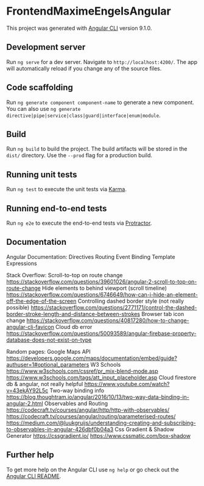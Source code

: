 # FrontendMaximeEngelsAngular

This project was generated with [Angular CLI](https://github.com/angular/angular-cli) version 9.1.0.

## Development server

Run `ng serve` for a dev server. Navigate to `http://localhost:4200/`. The app will automatically reload if you change any of the source files.

## Code scaffolding

Run `ng generate component component-name` to generate a new component. You can also use `ng generate directive|pipe|service|class|guard|interface|enum|module`.

## Build

Run `ng build` to build the project. The build artifacts will be stored in the `dist/` directory. Use the `--prod` flag for a production build.

## Running unit tests

Run `ng test` to execute the unit tests via [Karma](https://karma-runner.github.io).

## Running end-to-end tests

Run `ng e2e` to execute the end-to-end tests via [Protractor](http://www.protractortest.org/).

## Documentation

Angular Documentation:
  Directives
  Routing
  Event Binding
  Template Expressions

Stack Overflow:
  Scroll-to-top on route change
    https://stackoverflow.com/questions/39601026/angular-2-scroll-to-top-on-route-change
  Hide elements to behind viewport (scroll timeline)
    https://stackoverflow.com/questions/6746649/how-can-i-hide-an-element-off-the-edge-of-the-screen
  Controlling dashed border style (not really possible)
    https://stackoverflow.com/questions/2771171/control-the-dashed-border-stroke-length-and-distance-between-strokes
  Browser tab icon change
    https://stackoverflow.com/questions/40817280/how-to-change-angular-cli-favicon
  Cloud db error
    https://stackoverflow.com/questions/50093589/angular-firebase-property-database-does-not-exist-on-type

Random pages:
  Google Maps API
    https://developers.google.com/maps/documentation/embed/guide?authuser=1#optional_parameters
  W3 Schools
    https://www.w3schools.com/cssref/pr_mix-blend-mode.asp
    https://www.w3schools.com/tags/att_input_placeholder.asp
  Cloud firestore db & angular, not really helpful
    https://www.youtube.com/watch?v=43ekAY92L5c
  Two-way binding info
    https://blog.thoughtram.io/angular/2016/10/13/two-way-data-binding-in-angular-2.html
  Observables and Routing
    https://codecraft.tv/courses/angular/http/http-with-observables/
    https://codecraft.tv/courses/angular/routing/parameterised-routes/
    https://medium.com/@luukgruijs/understanding-creating-and-subscribing-to-observables-in-angular-426dbf0b04a3
  Css Gradient & Shadow Generator
    https://cssgradient.io/
    https://www.cssmatic.com/box-shadow
  

## Further help

To get more help on the Angular CLI use `ng help` or go check out the [Angular CLI README](https://github.com/angular/angular-cli/blob/master/README.md).
